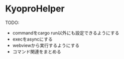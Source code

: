 # KyoproHelper
TODO:
- commandをcargo run以外にも設定できるようにする
- execをasyncにする
- webviewから実行するようにする
- コマンド関連をまとめる